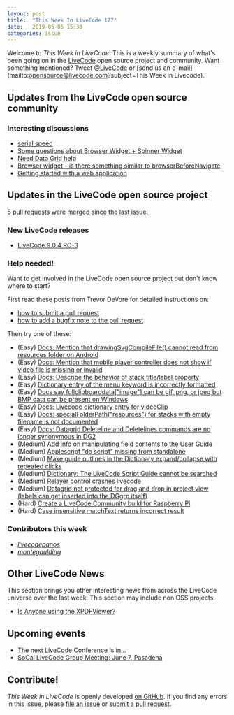 ```yaml
---
layout: post
title:  "This Week In LiveCode 177"
date:   2019-05-06 15:30
categories: issue
---
```


Welcome to *This Week in LiveCode*!  This is a weekly summary of what's been
going on in the [LiveCode](https://livecode.com/) open source project and
community.  Want something mentioned?  Tweet
[@LiveCode](https://twitter.com/LiveCode) or
[send us an e-mail](mailto:opensource@livecode.com?subject=This Week in Livecode).

## Updates from the LiveCode open source community

<!---
### News & blog posts

- [Visitors in LiveCode](https://livecode.com/visitors-in-livecode/)
--->

### Interesting discussions

- [serial speed](https://www.mail-archive.com/use-livecode@lists.runrev.com/msg101698.html)
- [Some questions about Browser Widget + Spinner Widget](https://www.mail-archive.com/use-livecode@lists.runrev.com/msg101715.html)
- [Need Data Grid help](https://www.mail-archive.com/use-livecode@lists.runrev.com/msg101724.html)
- [Browser widget - is there something similar to browserBeforeNavigate](https://www.mail-archive.com/use-livecode@lists.runrev.com/msg101730.html)
- [Getting started with a web application](http://forums.livecode.com/viewtopic.php?t=32568&p=179511#p179511)

## Updates in the LiveCode open source project

5 pull requests were [merged since the last issue](https://github.com/search?q=org%3Alivecode+is%3Apublic+is%3Apr+is%3Amerged+merged%3A2019-04-30..2019-05-05&type=Issues).



### New LiveCode releases

- [LiveCode 9.0.4 RC-3](https://www.mail-archive.com/use-livecode@lists.runrev.com/msg101678.html)


<!---
### Notable changes

- [Fix memory leak when using printing on macOS](https://github.com/livecode/livecode/pull/6915)
- [Build Linux prebuilt libraries with position-independant code](https://github.com/livecode/livecode/pull/6953)
- [Fix LCB's 'is among the elements of' operator](https://github.com/livecode/livecode/pull/7001)



### Bug of the week

- [Bug 22027 - Bottom of card not drawn correctly (clipped) when stack has Mac menubar](https://quality.livecode.com/show_bug.cgi?id=22027)

The reporter provided a helpful sample stack, a screenshot and a detailed description that allowed us to test and confirm the problem quickly.
--->

### Help needed!

Want to get involved in the LiveCode open source project but don't know where
to start?  

First read these posts from Trevor DeVore for detailed instructions on:

- [how to submit a pull request](https://www.mail-archive.com/use-livecode@lists.runrev.com/msg98530.html)
- [how to add a bugfix note to the pull request](https://www.mail-archive.com/use-livecode@lists.runrev.com/msg98611.html)

Then try one of these:

- (Easy) [Docs: Mention that drawingSvgCompileFile() cannot read from resources folder on Android](https://quality.livecode.com/show_bug.cgi?id=21822)
- (Easy) [Docs: Mention that mobile player controller does not show if video file is missing or invalid](https://quality.livecode.com/show_bug.cgi?id=19631)
- (Easy) [Docs: Describe the behavior of stack title/label property](https://quality.livecode.com/show_bug.cgi?id=19660)
- (Easy) [Dictionary entry of the menu keyword is incorrectly formatted](https://quality.livecode.com/show_bug.cgi?id=20364)
- (Easy) [Docs say fullclipboarddata["image"] can be gif, png, or jpeg but BMP data can be present on Windows](https://quality.livecode.com/show_bug.cgi?id=20472)
- (Easy) [Docs: Livecode dictionary entry for videoClip](https://quality.livecode.com/show_bug.cgi?id=21156)
- (Easy) [Docs: specialFolderPath("resources") for stacks with empty filename is not documented](https://quality.livecode.com/show_bug.cgi?id=21183)
- (Easy) [Docs: Datagrid Deleteline and Deletelines commands are no longer synonymous in DG2](https://quality.livecode.com/show_bug.cgi?id=21576)
- (Medium) [Add info on manipulating field contents to the User Guide](http://quality.livecode.com/show_bug.cgi?id=18990)
- (Medium) [Applescript "do script" missing from standalone](http://quality.livecode.com/show_bug.cgi?id=20993)
- (Medium) [Make guide outlines in the Dictionary expand/collapse with repeated clicks](http://quality.livecode.com/show_bug.cgi?id=18184)
- (Medium) [Dictionary: The LiveCode Script Guide cannot be searched](http://quality.livecode.com/show_bug.cgi?id=15957)
- (Medium) [Relayer control crashes livecode](https://quality.livecode.com/show_bug.cgi?id=21460)
- (Medium) [Datagrid not protected for drag and drop in project view (labels can get inserted into the DGgrp itself)](https://quality.livecode.com/show_bug.cgi?id=21750)
- (Hard) [Create a LiveCode Community build for Raspberry Pi](http://forums.livecode.com/viewtopic.php?f=76&t=27912)
- (Hard) [Case insensitive matchText returns incorrect result](https://quality.livecode.com/show_bug.cgi?id=15312)


### Contributors this week

- *[livecodepanos](https://github.com/livecodepanos)*  
- *[montegoulding](https://github.com/montegoulding)*  


## Other LiveCode News

This section brings you other interesting news from across the LiveCode universe over the last week. This section may include non OSS projects.

- [Is Anyone using the XPDFViewer?](https://www.mail-archive.com/use-livecode@lists.runrev.com/msg101705.html)

## Upcoming events

* [The next LiveCode Conference is in...](https://www.mail-archive.com/use-livecode@lists.runrev.com/msg94801.html)
* [SoCal LiveCode Group Meeting: June 7, Pasadena](http://forums.livecode.com/viewtopic.php?t=32559&p=179454#p179454)

## Contribute!

*This Week in LiveCode* is openly developed
[on GitHub](https://github.com/livecode/this-week-in-livecode).
If you find any errors in this issue, please
[file an issue](https://github.com/livecode/this-week-in-livecode/issues) or
[submit a pull request](https://github.com/livecode/this-week-in-livecode/pulls).
